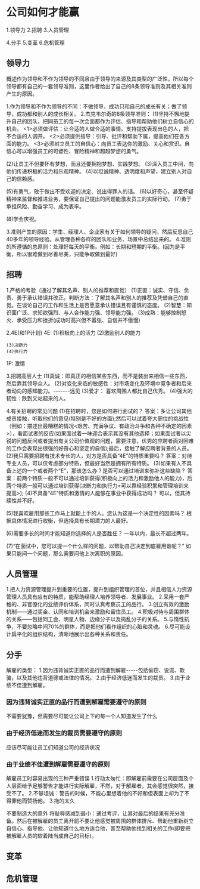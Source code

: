 # 公司如何才能赢
1.领导力
2.招聘
3.人员管理

4.分手
5.变革
6.危机管理

## 领导力
概述作为领导和不作为领导的不同且由于领导的来源及其类型的广泛性，所以每个领导都有自己的一套领导准则，这里作者给出了自己的8条领导准则及其相关准则产生的原因。

1.作为领导和不作为领导的不同：不做领导，成功只和自己的成长有关；做了领导，成功都和别人的成长相关。
2.杰克韦尔奇的8条领导准则：
(1)坚持不懈地提升自己的团队，把同员工的每一次会面都作为评估、指导和帮助他们树立自信心的机会。
   <1>必须做评估：让合适的人做合适的事情。支持提拔表现出色的人，把不合适的人调开。
   <2>必须提供指导：引导、批评和帮助下属，提高他们在各方面的能力。
   <3>必须树立员工的自信心：向员工表达你的激励、关心和赏识。自信心可以增强员工的可塑性、冒险精神和超越梦想的勇气。

(2)让员工不但要怀有梦想，而且还要拥抱梦想、实践梦想。
(3)深入员工中间，向他们传递积极的活力和乐观精神。
(4)以坦诚精神、透明度和声望，建立别人对自己的信赖感。

(5)有勇气，敢于做出不受欢迎的决定、说出得罪人的话。
(6)以好奇心，甚至怀疑精神来监督和推进业务，要保证自己提出的问题能激发员工的实际行动。
(7)勇于承担风险、勤奋学习、成为表率。

(8)学会庆祝。

3.准则产生的原因：学生、经理人、企业家有关于如何领导的疑问，然后反思自己40多年的领导经验。从管理各种各样的团队和业务、场景中总结出来的。
4.准则的所遵循的总原则：处理好每天的平衡。例如：长期和短期的平衡。(因为是平衡，所以很难做到尽善尽美，只能争取做到最好)

## 招聘
1.严格的考验（通过了解其名声、别人的推荐和直觉）
  (1)正直：诚实、守信、负责、勇于承认错误并改正。判断方法：了解其名声和别人的推荐及凭借自己的直觉。在谈论自己的工作和生活上是否愿意承认错误且有谨慎的态度。
  (2)智慧：知识面广泛、求知欲强烈、与人合作能力强、领导能力强。
  (3)成熟：能够控制怒火、承受压力和挫折(成功时高兴但不嚣张、自信并不傲慢)

2.4E(和1P计划)
  4E:
    (1)积极向上的活力
    (2)激励别人的能力

    (3)决断力
    (4)执行力

  1P: 激情

3.招聘高层人士
  (1)真诚：即真正的相信某些东西，而不是装出来相信一些东西，然后靠其领导众人。
  (2)对变化来临的敏感性：对市场变化及环境中竞争者和后来者动向的感知能力。-------远见
  (3)爱才： 喜欢周围人都比自己优秀。
  (4)强大的韧性：跌到又站起来的人。

4.有关招聘的常见问题
(1)在招聘时，您是如何进行面试的？
  答案：多让公司其他成员接触，听取他们的意见(特别是不好的方面);然后可以试着夸大职位的挑战性（例如：描述出最糟糕的情况<艰苦、充满争议、有政治斗争和各种不确定的因素>），看面试者的反应(如果面试着一味迎合表示其没有其他选择；如果面试者以尖锐的问题反问或者提出有关公司价值观的问题，需要注意，优秀的应聘者面对困难的工作会表现出很强的好奇心和坚定的自信);最后，接触了解应聘者背景的人员。
(2)我只需要招聘有技术专长的人，对方是否具备“4E”的特质重要吗？
   答案：对待专业人员，可以仅考虑部分特质，但最好当然是拥有所有特质。
(3)如果有人不具备上述的一个或者两个“E”，那该怎么办？是否可以通过培训来弥补这些缺陷？
  答案：前两个特质一般不可以通过培训获得(积极向上的活力和激励他人的能力)，后两个特质一般可以通过培训获得(决断力和执行力<可以靠经验积累和管理培训来提高>);
(4)不具备“4E”特质和激情的人能够在事业中获得成功吗？
  可以，但其持续性并不好。

(5)我喜欢雇用那些工作马上就能上手的人。您认为这是一个决定性的因素吗？
  根据具体情况进行权衡，但选择具有长期潜力的人最好。

(6)需要多长的时间才能知道你选择的人是否胜任？
  一年以内，最长不超过两年。

(7)“在面试中，您可以提一个什么样的问题，以帮助自己决定到底雇用谁呢？”
  如果只能问一个问题，那么需要问他上次离职的原因。

## 人员管理
1.把人力资源管理提升到重要的位置，提升到组织管理的首位，并且相信人力资源管理人员具有应有的特质，能帮助经理人培养领导者、发展事业。
2.采用一套严格的、非官僚化的业绩评价体系，同时认真考察员工的品行。
3.创立有效的激励机制——通过奖金、认同和培训机会来激励和留住员工。
4.积极对待与周围群体的关系——包括同工会、明星人物、边缘分子以及捣乱分子的关系。
5.与惰性抗争，不要忽略中间70%的群体，而是把他们看作组织的心脏和灵魂。
6.尽可能设计扁平化的组织结构，清晰地展示出各种关系和责任。

## 分手
解雇的类型：
1.因为违背诚实正直的品行而遭到解雇-----包括偷窃、说谎、欺骗，以及其他违背道德或法律的情况。
2.由于经济低迷而发生的裁员。
3.由于业绩不佳遭到解雇。

###  因为违背诚实正直的品行而遭到解雇需要遵守的原则
不需要犹豫，但需要尽可能让公司上下的每一个人知道发生了什么
### 由于经济低迷而发生的裁员需要遵守的原则
应该尽可能让员工们知道公司的经济状况

### 由于业绩不佳遭到解雇需要遵守的原则
解雇员工时容易出现的三种严重错误
1.行动太匆忙：即解雇前需要在公司层面及个人层面给予足够警告才能进行实际解雇，不然，对于解雇者，其会感觉很突然，接受不了。
2.不够坦诚：警告的时候，不能心里想着他的不好和但表面上却为了不得罪他而赞扬他。
3.拖的太久

不要制造大的意外
将耻辱感减到最小：通过考评，让其对最后的结果有充分准备。然后在被解雇的员工离开前不要让他感觉被周围的群体排斥、帮助他重新树立自信心、指导他、让他知道什么地方适合他，甚至帮助他找到相关的工作(即要把被解雇人员的软着陆当成自己的目标)。


## 变革

## 危机管理

